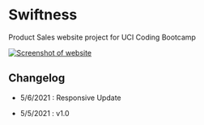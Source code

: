 # Swiftness

Product Sales website project for UCI Coding Bootcamp

<a href="https://diaseu.github.io/productsales/"><img src="https://i.imgur.com/31yLonn.png" alt="Screenshot of website"></a>

## Changelog

- 5/6/2021 : Responsive Update

- 5/5/2021 : v1.0 


